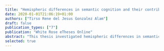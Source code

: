 ```yaml
---
title: "Hemispheric differences in semantic cognition and their contribution to behaviour"
date: 2020-01-01T21:06:19+01:00
authors: ["Tirso Rene del Jesus Gonzalez Alam"]
draft: false
publication_types: ["7"]
publication: "White Rose eTheses Online"
abstract: "This thesis investigated hemispheric differences in semantic cognition and their contribution to behaviour, using resting-state and task-based fMRI in conjunction with automated meta-analyses and cognitive decoding. The controlled semantic cognition framework proposes that distinct brain regions support the long-term representation of heteromodal conceptual knowledge and semantic control processes that retrieve currently-relevant aspects of knowledge. However, previous studies have not investigated whether these components have distinct patterns of lateralisation. Chapter 2 assessed intrinsic connectivity of four regions implicated in semantic cognition: anterior temporal lobe, angular gyrus, inferior frontal gyrus, and posterior middle temporal gyrus. Semantic sites in the left hemisphere showed connectivity with both control regions and default mode network, whilst their right hemisphere homotopes showed connectivity with control regions and visual and attentional systems. Semantic control regions showed the strongest lateralisation. Chapter 3 examined hemispheric specialisation of the anterior temporal lobes, strongly implicated in semantic representation. It assessed the relationship between differential intrinsic connectivity and behaviour outside the scanner on a semantic categorisation task previously shown to be sensitive to lateralisation. Graded differences in connectivity between left and right anterior temporal lobes, and from right anterior temporal cortex to the visual system related to semantic efficiency. Finally, Chapter 4 tested the specificity of the semantic control system and its relationship to domain-general control. Using a task known to engage domain-general inhibition, but introducing semantic content, this chapter yields evidence that regions implicated in semantic control are not sensitive to challenging tasks that require exercising controlled processing, and instead are specific to semantic processing. Together, these results constitute evidence for a component-process architecture in the semantic cognition system, with different patterns of lateralisation for the semantic representation and control systems. Within these systems, the results confirm the specific nature of semantic control, and fit with the graded-hub architecture of semantic representation."
selected: true
---
```

